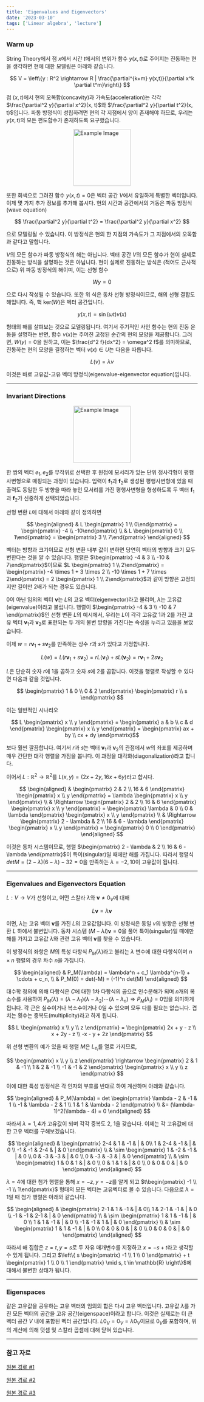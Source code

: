 ```yaml
---
title: 'Eigenvalues and Eigenvectors'
date: '2023-03-10'
tags: ['Linear algebra', 'lecture']
---
```


### Warm up

String Theory에서 점 $x$에서 시간 $t$에서의 변위가 함수 $y(x,t)$로 주어지는 진동하는 현을 생각하면 현에 대한 모델링은 아래와 같습니다.

$$
V = \left\{y : R^2 \rightarrow R | \frac{\partial^{k+m} y(x,t)}{\partial x^k \partial t^m}\right\}
$$

점 $(x, t)$에서 현의 오목함(concavity)과 가속도(acceleration)는 각각 $\frac{\partial^2 y}{\partial x^2}(x, t)$와 $\frac{\partial^2 y}{\partial t^2}(x, t)$입니다. 파동 방정식이 성립하려면 현의 각 지점에서 양이 존재해야 하므로, 우리는 $y(x, t)$의 모든 편도함수가 존재하도록 요구했습니다.

<img src="https://velog.velcdn.com/images/devjo/post/bb6ce9e1-e8b9-430c-8802-515276ee70ce/image.png" alt="Example Image" style="display: block; margin: 0 auto; height:150;" />

또한 회색으로 그려진 함수 $y(x, t) = 0$은 벡터 공간 $V$에서 유일하게 특별한 벡터입니다.이제 몇 가지 추가 정보를 추가해 봅시다. 현의 시간과 공간에서의 거동은 파동 방정식(wave equation)

$$
\frac{\partial^2 y}{\partial t^2} = \frac{\partial^2 y}{\partial x^2}
$$

으로 모델링될 수 있습니다. 이 방정식은 현의 한 지점의 가속도가 그 지점에서의 오목함과 같다고 말합니다.

$V$의 모든 함수가 파동 방정식의 해는 아닙니다. 벡터 공간 $V$의 모든 함수가 현이 실제로 진동하는 방식을 설명하는 것은 아닙니다. 현이 실제로 진동하는 방식은 (적어도 근사적으로) 위 파동 방정식의 해이며, 이는 선형 함수

$$
W y = 0
$$

으로 다시 작성될 수 있습니다. 또한 위 식은 동차 선형 방정식이므로, 해의 선형 결합도 해입니다. 즉, 핵 $\text{ker}(W)$은 벡터 공간입니다.

$$
y(x, t) = \sin(\omega t) v(x)
$$

형태의 해를 살펴보는 것으로 모델링됩니다. 여기서 주기적인 사인 함수는 현의 진동 운동을 설명하는 반면, 함수 $v(x)$는 주어진 고정된 순간의 현의 모양을 제공합니다. 그러면, $W(y) = 0$을 원하고, 이는 $\frac{d^2 f}{dx^2} = \omega^2 f$를 의미하므로, 진동하는 현의 모양을 결정하는 벡터 $v(x) \in U$는 다음을 따릅니다.

$$
L(v) = \lambda v
$$

이것은 바로 고유값-고유 벡터 방정식(eigenvalue-eigenvector equation)입니다.

---

### Invariant Directions

<img src="https://velog.velcdn.com/images/devjo/post/6c5888c7-f023-4d59-a605-d1efb4d44a0e/image.png" alt="Example Image" style="display: block; margin: 0 auto; height:150;" />

한 쌍의 벡터 $e_1, e_2$를 무작위로 선택한 후 원점에 모서리가 있는 단위 정사각형이 평행사변형으로 매핑되는 과정이 있습니다. 입력이 $\mathbf{f}_1$과 $\mathbf{f}_2$로 생성된 평행사변형에 있을 때 출력도 동일한 두 방향을 따라 놓인 모서리를 가진 평행사변형을 형성하도록 두 벡터 $\mathbf{f}_1$과 $\mathbf{f}_2$가 신중하게 선택되었습니다.

선형 변환 $L$에 대해서 아래와 같이 정의하면 

$$
\begin{aligned}
& L \begin{pmatrix} 1 \\ 0\end{pmatrix} = \begin{pmatrix} -4 \\ -10\end{pmatrix} \\
& L \begin{pmatrix} 0 \\ 1\end{pmatrix} = \begin{pmatrix} 3 \\ 7\end{pmatrix}
\end{aligned}
$$

벡터는 방향과 크기이므로 선형 변환 내부 값이 변하면 당연히 벡터의 방향과 크기 모두 변한다는 것을 알 수 있습니다. 행렬은 $\begin{pmatrix} -4 & 3 \\ -10 & 7\end{pmatrix}$이므로 $L \begin{pmatrix} 1 \\ 2\end{pmatrix} = \begin{pmatrix} -4 \times 1 + 3 \times 2 \\ -10 \times 1 + 7 \times 2\end{pmatrix} = 2 \begin{pmatrix} 1 \\ 2\end{pmatrix}$과 같이 방향은 고정되지만 길이만 2배가 되는 경우도 있습니다.

0이 아닌 임의의 벡터 $\mathbf{v}$는 $L$의 고유 벡터(eigenvector)라고 불리며, $\lambda$는 고유값(eigenvalue)이라고 불립니다. 행렬이 $\begin{pmatrix} -4 & 3 \\ -10 & 7 \end{pmatrix}$인 선형 변환 $L$의 예시에서, 우리는 $L$이 각각 고유값 1과 2를 가진 고유 벡터 $\mathbf{v}_1$과 $\mathbf{v}_2$로 표현되는 두 개의 불변 방향을 가진다는 속성을 누리고 있음을 보았습니다.

이제 $w = r \mathbf{v}_1 + s \mathbf{v}_2$를 만족하는 상수 $r$과 $s$가 있다고 가정합니다.

$$
L(w) = L(r \mathbf{v}_1 + s \mathbf{v}_2) = r L(\mathbf{v}_1) + s L(\mathbf{v}_2) = r \mathbf{v}_1 + 2 s \mathbf{v}_2
$$

$L$은 단순히 숫자 $r$에 1을 곱하고 숫자 $s$에 2를 곱합니다. 이것을 행렬로 작성할 수 있다면 다음과 같을 것입니다.

$$
\begin{pmatrix} 1 & 0 \\ 0 & 2 \end{pmatrix} \begin{pmatrix} r \\ s \end{pmatrix}
$$

이는 일반적인 시나리오

$$
L \begin{pmatrix} x \\ y \end{pmatrix} = \begin{pmatrix} a & b \\ c & d \end{pmatrix} \begin{pmatrix} x \\ y \end{pmatrix} = \begin{pmatrix} ax + by \\ cx + dy \end{pmatrix}$$

보다 훨씬 깔끔합니다. 여기서 $r$과 $s$는 벡터 $\mathbf{v}_1$과 $\mathbf{v}_2$의 관점에서 $w$의 좌표를 제공하며 매우 간단한 대각 행렬을 가짐을 봅니다. 이 과정을 대각화(diagonalization)라고 합니다.

이어서 $L: \mathbb{R}^2 \to \mathbb{R}^2$를 $L(x, y) = (2x + 2y, 16x + 6y)$라고 합시다. 

$$
\begin{aligned}
& \begin{pmatrix} 2 & 2 \\ 16 & 6 \end{pmatrix} \begin{pmatrix} x \\ y \end{pmatrix} = \lambda \begin{pmatrix} x \\ y \end{pmatrix} \\
& \Rightarrow \begin{pmatrix} 2 & 2 \\ 16 & 6 \end{pmatrix} \begin{pmatrix} x \\ y \end{pmatrix} = \begin{pmatrix} \lambda & 0 \\ 0 & \lambda \end{pmatrix} \begin{pmatrix} x \\ y \end{pmatrix} \\
& \Rightarrow
\begin{pmatrix} 2 - \lambda & 2 \\ 16 & 6 - \lambda \end{pmatrix} \begin{pmatrix} x \\ y \end{pmatrix} = \begin{pmatrix} 0 \\ 0 \end{pmatrix}
\end{aligned}
$$

이것은 동차 시스템이므로, 행렬 $\begin{pmatrix} 2 - \lambda & 2 \\ 16 & 6 - \lambda \end{pmatrix}$이 특이(singular)일 때에만 해를 가집니다. 따라서 행렬식 $det M = (2 - \lambda)(6-\lambda) - 32 = 0$을 만족하는 $\lambda = -2, 10$이 고유값이 됩니다.

---

### Eigenvalues and Eigenvectors Equation

$L: V \to V$가 선형이고, 어떤 스칼라 $\lambda$와 $\mathbf{v} \ne 0_V$에 대해

$$
L \mathbf{v} = \lambda \mathbf{v}
$$

이면, $\lambda$는 고유 벡터 $\mathbf{v}$를 가진 $L$의 고유값입니다. 이 방정식은 동일 $v$의 방향은 선형 변환 $L$ 하에서 불변입니다. 동차 시스템 $(M - \lambda I) \mathbf{v} = 0$을 풀어 특이(singular)일 때에만 해를 가지고 고유값 $\lambda$와 관련 고유 벡터 $\mathbf{v}$를 찾을 수 있습니다.

이 방정식의 좌항은 $M$의 특성 다항식 $P_M(\lambda)$라고 불리는 $\lambda$ 변수에 대한 다항식이며 $n \times n$ 행렬의 경우 차수 $n$을 가집니다.

$$
\begin{aligned}
& P_M(\lambda) = \lambda^n + c_1 \lambda^{n-1} + \cdots + c_n, \\
& P_M(0) = det(-M) = (-1)^n det(M)
\end{aligned}
$$

대수학 정의에 의해 다항식은 $C$에 대한 1차 다항식의 곱으로 인수분해가 되며 $n$개의 복소수를 사용하여 $P_M(\lambda) = (\lambda - \lambda_1)(\lambda - \lambda_2) \cdots (\lambda - \lambda_n) \Rightarrow P_M(\lambda_i) = 0$임을 의미하게 됩니다. 각 근은 실수이거나 복소수이거나 0일 수 있으며 모두 다를 필요는 없습니다. 겹치는 횟수는 중복도(multiplicity)라고 하게 됩니다.

$$
L \begin{pmatrix} x \\ y \\ z \end{pmatrix} = \begin{pmatrix} 2x + y - z \\ x + 2y - z \\ -x - y + 2z \end{pmatrix}
$$

위 선형 변환의 예가 있을 때 행렬 $M$은 $L_{e_i}$를 열로 가지므로, 

$$
\begin{pmatrix} x \\ y \\ z \end{pmatrix} \rightarrow \begin{pmatrix} 2 & 1 & -1 \\ 1 & 2 & -1 \\ -1 & -1 & 2 \end{pmatrix} \begin{pmatrix} x \\ y \\ z \end{pmatrix}
$$

이에 대한 특성 방정식은 각 인자의 부호를 반대로 하여 계산하며 아래와 같습니다.

$$
\begin{aligned}
& P_M(\lambda) = det \begin{pmatrix} \lambda - 2 & -1 & 1 \\ -1 & \lambda - 2 & 1 \\ 1 & 1 & \lambda - 2 \end{pmatrix} \\
&= (\lambda-1)^2(\lambda - 4) = 0
\end{aligned}
$$

따라서 $\lambda = 1, 4$가 고유값이 되며 각각 중복도 2, 1을 갖습니다. 이제는 각 고유값에 대한 고유 벡터를 구해보겠습니다.

$$
\begin{aligned}
& \begin{pmatrix}
2-4 & 1 & -1 & | & 0\\
1 & 2-4 & -1 & | & 0 \\
-1 & -1 & 2-4 & | & 0
\end{pmatrix} \\
& \sim
\begin{pmatrix}
1 & -2 & -1 & | & 0 \\
0 & -3 & -3 & | & 0 \\
0 & -3 & -3 & | & 0
\end{pmatrix} \\
& \sim
\begin{pmatrix}
1 & 0 & 1 & | & 0 \\
0 & 1 & 1 & | & 0 \\
0 & 0 & 0 & | & 0
\end{pmatrix}
\end{aligned}
$$

$\lambda = 4$에 대한 첨가 행렬을 통해 $x=-z, y=-z$를 알게 되고 $t\begin{pmatrix} -1 \\ -1 \\ 1\end{pmatrix}$ 형태의 모든 벡터는 고유벡터로 볼 수 있습니다. 다음으로 $\lambda = 1$일 때 첨가 행렬은 아래와 같습니다.

$$
\begin{aligned}
& \begin{pmatrix}
2-1 & 1 & -1 & | & 0\\
1 & 2-1 & -1 & | & 0 \\
-1 & -1 & 2-1 & | & 0
\end{pmatrix} \\
& \sim
\begin{pmatrix}
1 & 1 & -1 & | & 0 \\
1 & 1 & -1 & | & 0 \\
-1 & -1 & 1 & | & 0
\end{pmatrix} \\
& \sim
\begin{pmatrix}
1 & 1 & -1 & | & 0 \\
0 & 0 & 0 & | & 0 \\
0 & 0 & 0 & | & 0
\end{pmatrix}
\end{aligned}
$$

따라서 해 집합은 $z=t, y=s$로 두 자유 매개변수를 지정하고 $x=-s+t$라고 생각할 수 있게 됩니다. 그리고 $\left\{ s \begin{pmatrix} -1 \\ 1 \\ 0 \end{pmatrix} + t \begin{pmatrix} 1 \\ 0 \\ 1 \end{pmatrix} \mid s, t \in \mathbb{R} \right\}$에 대해서 불변한 상태가 됩니다.

---

### Eigenspaces

같은 고유값을 공유하는 고유 벡터의 임의의 합은 다시 고유 벡터입니다. 고유값 $\lambda$를 가진 모든 벡터의 공간을 고유 공간(eigenspace)이라고 합니다. 이것은 실제로는 더 큰 벡터 공간 $V$ 내에 포함된 벡터 공간입니다. $L 0_V = 0_V = \lambda 0_V$이므로 $0_V$를 포함하며, 위의 계산에 의해 덧셈 및 스칼라 곱셈에 대해 닫혀 있습니다.

---

### 참고 자료

[원본 경로 #1](https://www.geneseo.edu/~aguilar/public/assets/courses/233/main_notes.pdf)

[원본 경로 #2](http://matrix.skku.ac.kr/2015-Album/BigBook-LinearAlgebra-2015.pdf)

[원본 경로 #3](https://www.math.ucdavis.edu/~linear/linear-guest.pdf)